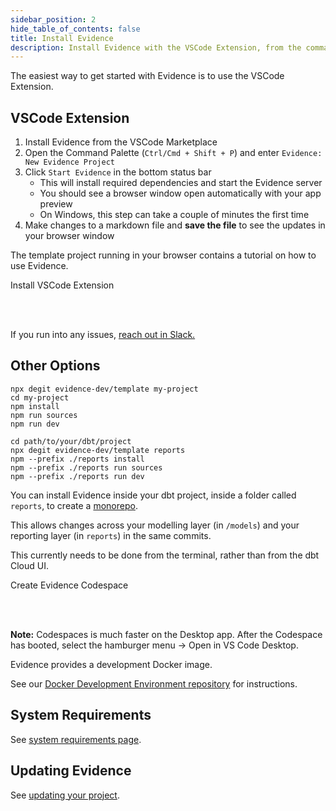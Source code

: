 ```yaml
---
sidebar_position: 2
hide_table_of_contents: false
title: Install Evidence
description: Install Evidence with the VSCode Extension, from the command line, alongside dbt, or using Codespaces.
---
```


The easiest way to get started with Evidence is to use the VSCode Extension.

## VSCode Extension

1. Install Evidence from the VSCode Marketplace
2. Open the Command Palette (`Ctrl/Cmd + Shift + P`) and enter `Evidence: New Evidence Project`
3. Click `Start Evidence` in the bottom status bar
   - This will install required dependencies and start the Evidence server
   - You should see a browser window open automatically with your app preview
   - On Windows, this step can take a couple of minutes the first time
4. Make changes to a markdown file and **save the file** to see the updates in your browser window


The template project running in your browser contains a tutorial on how to use Evidence.

<LinkButton url="https://marketplace.visualstudio.com/items?itemName=Evidence.evidence-vscode">Install VSCode Extension</LinkButton>

<br/>
<br/>

If you run into any issues, [reach out in Slack.](https://slack.evidence.dev)

## Other Options

<Tabs>

<Tab value="standalone" label="Command Line" default>

```shell
npx degit evidence-dev/template my-project
cd my-project
npm install
npm run sources
npm run dev
```

</Tab>

<Tab value="dbt" label="With dbt">

```shell
cd path/to/your/dbt/project
npx degit evidence-dev/template reports
npm --prefix ./reports install
npm --prefix ./reports run sources
npm --prefix ./reports run dev
```

You can install Evidence inside your dbt project, inside a folder called `reports`, to create a [monorepo](https://github.com/archiewood/analytics_monorepo).

This allows changes across your modelling layer (in `/models`) and your reporting layer (in `reports`) in the same commits.

This currently needs to be done from the terminal, rather than from the dbt Cloud UI.

</Tab>

<Tab value="codespaces" label="Codespaces">

<LinkButton url='https://github.com/codespaces/new?machine=standardLinux32gb&repo=399252557&ref=main&geo=UsEast'>
   Create Evidence Codespace
</LinkButton>



<br/><br/>

**Note:** Codespaces is much faster on the Desktop app. After the Codespace has booted, select the hamburger menu &rarr; Open in VS Code Desktop.

</Tab>

<Tab value="docker" label="Docker">

Evidence provides a development Docker image.

See our [Docker Development Environment repository](https://github.com/evidence-dev/docker-devenv) for instructions.
</Tab>
</Tabs>

## System Requirements

See [system requirements page](/guides/system-requirements).

## Updating Evidence

See [updating your project](/guides/updating-your-project).
